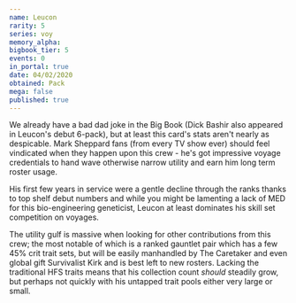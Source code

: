 ```yaml
---
name: Leucon
rarity: 5
series: voy
memory_alpha:
bigbook_tier: 5
events: 0
in_portal: true
date: 04/02/2020
obtained: Pack
mega: false
published: true
---
```


We already have a bad dad joke in the Big Book (Dick Bashir also appeared in Leucon's debut 6-pack), but at least this card's stats aren't nearly as despicable. Mark Sheppard fans (from every TV show ever) should feel vindicated when they happen upon this crew - he's got impressive voyage credentials to hand wave otherwise narrow utility and earn him long term roster usage.

His first few years in service were a gentle decline through the ranks thanks to top shelf debut numbers and while you might be lamenting a lack of MED for this bio-engineering geneticist, Leucon at least dominates his skill set competition on voyages.

The utility gulf is massive when looking for other contributions from this crew; the most notable of which is a ranked gauntlet pair which has a few 45% crit trait sets, but will be easily manhandled by The Caretaker and even global gift Survivalist Kirk and is best left to new rosters. Lacking the traditional HFS traits means that his collection count *should* steadily grow, but perhaps not quickly with his untapped trait pools either very large or small.
